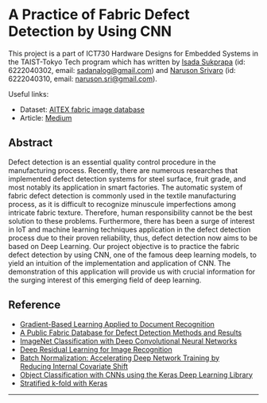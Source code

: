 
# A Practice of Fabric Defect Detection by Using CNN

This project is a part of ICT730 Hardware Designs for Embedded Systems in the TAIST-Tokyo Tech program which has written by [Isada Sukprapa](https://github.com/sadanalog) (id: 6222040302, email: sadanalog@gmail.com) and [Naruson Srivaro](https://github.com/Crizyntch) (id: 6222040310, email: naruson.sri@gmail.com).

Useful links:
- Dataset: [AITEX fabric image database](https://www.aitex.es/afid/)
- Article: [Medium](https://medium.com/@sadanalog/a-practice-of-fabric-defect-detection-by-using-cnn-c3e7c2a1088d)

## Abstract

Defect detection is an essential quality control procedure in the manufacturing process. Recently, there are numerous researches that implemented defect detection systems for steel surface, fruit grade, and most notably its application in smart factories. The automatic system of fabric defect detection is commonly used in the textile manufacturing process, as it is difficult to recognize minuscule imperfections among intricate fabric texture. Therefore, human responsibility cannot be the best solution to these problems. Furthermore, there has been a surge of interest in IoT and machine learning techniques application in the defect detection process due to their proven reliability, thus, defect detection now aims to be based on Deep Learning. Our project objective is to practice the fabric defect detection by using CNN, one of the famous deep learning models, to yield an intuition of the implementation and application of CNN. The demonstration of this application will provide us with crucial information for the surging interest of this emerging field of deep learning.

## Reference
-   [Gradient-Based Learning Applied to Document Recognition](http://vision.stanford.edu/cs598_spring07/papers/Lecun98.pdf)
-   [A Public Fabric Database for Defect Detection Methods and Results](https://doi.org/10.2478/aut-2019-0035)
-   [ImageNet Classification with Deep Convolutional Neural Networks](https://dl.acm.org/doi/10.1145/3065386)
-   [Deep Residual Learning for Image Recognition](https://arxiv.org/abs/1512.03385)
-   [Batch Normalization: Accelerating Deep Network Training by  
    Reducing Internal Covariate Shift](https://arxiv.org/abs/1502.03167)
-   [Object Classification with CNNs using the Keras Deep Learning Library](https://machinelearningmastery.com/object-recognition-convolutional-neural-networks-keras-deep-learning-library/)
-   [Stratified k-fold with Keras](https://medium.com/@literallywords/stratified-k-fold-with-keras-e57c487b1416)

---
